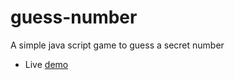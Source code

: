 # guess-number
A simple java script game to guess a secret number
 - Live [demo](https://abdulmubeen.github.io/guess-number/)
